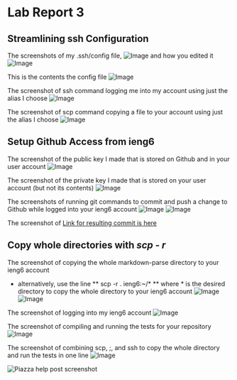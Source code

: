 # Lab Report 3
## Streamlining ssh Configuration 
The screenshots of my .ssh/config file, 
![Image](ss1.1.1.png)
and how you edited it 
![Image](ss1.1.2.png)

This is the contents the config file
![Image](ss1.1.3.png)

The screenshot of ssh command logging me into my account using just
the alias I choose
![Image](ss1.2.png)

The screenshot of scp command copying a file to your account using just the
alias I choose
![Image](ss1.3.png)


## Setup Github Access from ieng6
The screenshot of the public key I made that is stored on Github and in
your user account
![Image](ss2.1.png)

The screenshot of the private key I made that is stored on your user
account (but not its contents)
![Image](ss2.2.png)

The screenshots of running git commands to commit and push a change to
Github while logged into your ieng6 account
![Image](ss2.3.1.png)
![Image](ss2.3.2.png)

The screenshot of 
[Link for resulting commit is here](https://github.com/beneenfune/markdown-parser/commit/74e93c01b62da7ce4b6d62bfce5ff2598614faa4)


## Copy whole directories with *scp - r*
The screenshot of copying the whole markdown-parse directory to your ieng6
account
* alternatively, use the line ** scp -r . ieng6:~/* ** where * is the desired directory to copy the whole directory to your ieng6 account
![Image](ss3.1.1.png)
![Image](ss3.1.2.png)

The screenshot of logging into my ieng6 account
![Image](ss3.2.1.png)

The screenshot of compiling and running the tests for your repository
![Image](ss3.2.2.png)

The screenshot of combining scp, ;, and ssh to copy the whole directory and run the tests in one line
![Image](ss3.3.1.png)

![Piazza help post screenshot](ss3.3.2.png)
